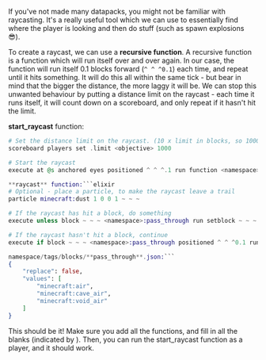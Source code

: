 If you've not made many datapacks, you might not be familiar with raycasting. It's a really useful tool which we can use to essentially find where the player is looking and then do stuff (such as spawn explosions 😎).

To create a raycast, we can use a **recursive function**. A recursive function is a function which will run itself over and over again. In our case, the function will run itself 0.1 blocks forward (`^ ^ ^0.1`) each time, and repeat until it hits something. It will do this all within the same tick - but bear in mind that the bigger the distance, the more laggy it will be. We can stop this unwanted behaviour by putting a distance limit on the raycast - each time it runs itself, it will count down on a scoreboard, and only repeat if it hasn't hit the limit.

**start_raycast** function:

```elixir
# Set the distance limit on the raycast. (10 x limit in blocks, so 1000 would be 100 blocks)
scoreboard players set .limit <objective> 1000

# Start the raycast
execute at @s anchored eyes positioned ^ ^ ^.1 run function <namespace>:raycast```

**raycast** function:```elixir
# Optional - place a particle, to make the raycast leave a trail
particle minecraft:dust 1 0 0 1 ~ ~ ~

# If the raycast has hit a block, do something
execute unless block ~ ~ ~ <namespace>:pass_through run setblock ~ ~ ~ diamond_block

# If the raycast hasn't hit a block, continue
execute if block ~ ~ ~ <namespace>:pass_through positioned ^ ^ ^0.1 run function <namespace>:raycast```

namespace/tags/blocks/**pass_through**.json:```
{
    "replace": false,
    "values": [
        "minecraft:air",
        "minecraft:cave_air",
        "minecraft:void_air"
    ]
}
```

This should be it! Make sure you add all the functions, and fill in all the blanks (indicated by <this>). Then, you can run the start_raycast function as a player, and it should work.

